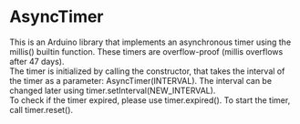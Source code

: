 # AsyncTimer
This is an Arduino library that implements an asynchronous timer using the millis() builtin function. These timers are overflow-proof (millis overflows after 47 days).  
The timer is initialized by calling the constructor, that takes the interval of the timer as a parameter: AsyncTimer(INTERVAL). The interval can be changed later using timer.setInterval(NEW_INTERVAL).  
To check if the timer expired, please use timer.expired(). To start the timer, call timer.reset().